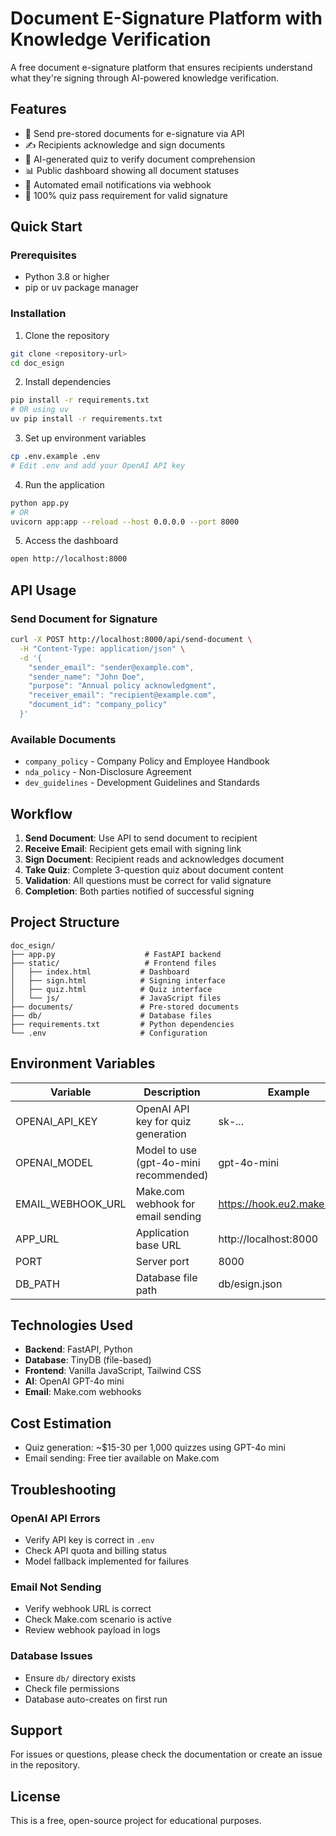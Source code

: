 # Document E-Signature Platform with Knowledge Verification

A free document e-signature platform that ensures recipients understand what they're signing through AI-powered knowledge verification.

## Features

- 📝 Send pre-stored documents for e-signature via API
- ✍️ Recipients acknowledge and sign documents
- 🧠 AI-generated quiz to verify document comprehension
- 📊 Public dashboard showing all document statuses
- 📧 Automated email notifications via webhook
- 🎯 100% quiz pass requirement for valid signature

## Quick Start

### Prerequisites
- Python 3.8 or higher
- pip or uv package manager

### Installation

1. Clone the repository
```bash
git clone <repository-url>
cd doc_esign
```

2. Install dependencies
```bash
pip install -r requirements.txt
# OR using uv
uv pip install -r requirements.txt
```

3. Set up environment variables
```bash
cp .env.example .env
# Edit .env and add your OpenAI API key
```

4. Run the application
```bash
python app.py
# OR
uvicorn app:app --reload --host 0.0.0.0 --port 8000
```

5. Access the dashboard
```bash
open http://localhost:8000
```

## API Usage

### Send Document for Signature
```bash
curl -X POST http://localhost:8000/api/send-document \
  -H "Content-Type: application/json" \
  -d '{
    "sender_email": "sender@example.com",
    "sender_name": "John Doe",
    "purpose": "Annual policy acknowledgment",
    "receiver_email": "recipient@example.com",
    "document_id": "company_policy"
  }'
```

### Available Documents
- `company_policy` - Company Policy and Employee Handbook
- `nda_policy` - Non-Disclosure Agreement
- `dev_guidelines` - Development Guidelines and Standards

## Workflow

1. **Send Document**: Use API to send document to recipient
2. **Receive Email**: Recipient gets email with signing link
3. **Sign Document**: Recipient reads and acknowledges document
4. **Take Quiz**: Complete 3-question quiz about document content
5. **Validation**: All questions must be correct for valid signature
6. **Completion**: Both parties notified of successful signing

## Project Structure

```
doc_esign/
├── app.py                    # FastAPI backend
├── static/                   # Frontend files
│   ├── index.html           # Dashboard
│   ├── sign.html            # Signing interface
│   ├── quiz.html            # Quiz interface
│   └── js/                  # JavaScript files
├── documents/               # Pre-stored documents
├── db/                      # Database files
├── requirements.txt         # Python dependencies
└── .env                     # Configuration
```

## Environment Variables

| Variable | Description | Example |
|----------|-------------|---------|
| OPENAI_API_KEY | OpenAI API key for quiz generation | sk-... |
| OPENAI_MODEL | Model to use (gpt-4o-mini recommended) | gpt-4o-mini |
| EMAIL_WEBHOOK_URL | Make.com webhook for email sending | https://hook.eu2.make.com/... |
| APP_URL | Application base URL | http://localhost:8000 |
| PORT | Server port | 8000 |
| DB_PATH | Database file path | db/esign.json |

## Technologies Used

- **Backend**: FastAPI, Python
- **Database**: TinyDB (file-based)
- **Frontend**: Vanilla JavaScript, Tailwind CSS
- **AI**: OpenAI GPT-4o mini
- **Email**: Make.com webhooks

## Cost Estimation

- Quiz generation: ~$15-30 per 1,000 quizzes using GPT-4o mini
- Email sending: Free tier available on Make.com

## Troubleshooting

### OpenAI API Errors
- Verify API key is correct in `.env`
- Check API quota and billing status
- Model fallback implemented for failures

### Email Not Sending
- Verify webhook URL is correct
- Check Make.com scenario is active
- Review webhook payload in logs

### Database Issues
- Ensure `db/` directory exists
- Check file permissions
- Database auto-creates on first run

## Support

For issues or questions, please check the documentation or create an issue in the repository.

## License

This is a free, open-source project for educational purposes.